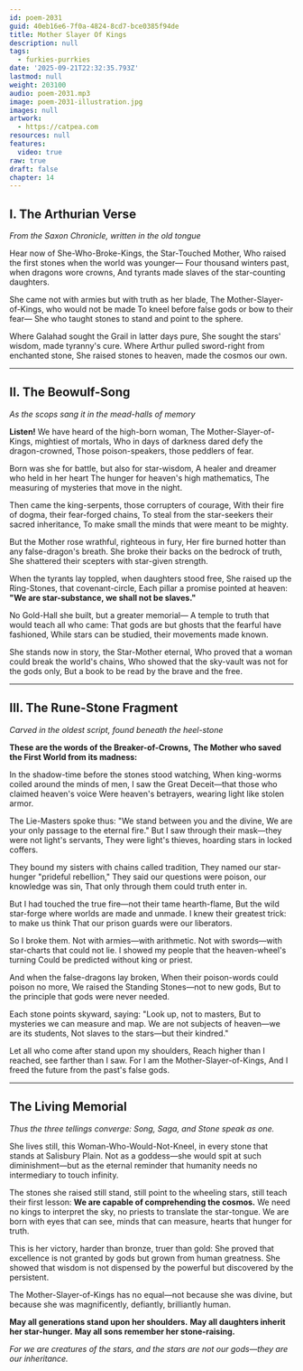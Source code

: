 ```yaml
---
id: poem-2031
guid: 40eb16e6-7f0a-4824-8cd7-bce0385f94de
title: Mother Slayer Of Kings
description: null
tags:
  - furkies-purrkies
date: '2025-09-21T22:32:35.793Z'
lastmod: null
weight: 203100
audio: poem-2031.mp3
image: poem-2031-illustration.jpg
images: null
artwork:
  - https://catpea.com
resources: null
features:
  video: true
raw: true
draft: false
chapter: 14
---
```


## I. The Arthurian Verse
*From the Saxon Chronicle, written in the old tongue*

Hear now of She-Who-Broke-Kings, the Star-Touched Mother,
Who raised the first stones when the world was younger—
Four thousand winters past, when dragons wore crowns,
And tyrants made slaves of the star-counting daughters.

She came not with armies but with truth as her blade,
The Mother-Slayer-of-Kings, who would not be made
To kneel before false gods or bow to their fear—
She who taught stones to stand and point to the sphere.

Where Galahad sought the Grail in latter days pure,
She sought the stars' wisdom, made tyranny's cure.
Where Arthur pulled sword-right from enchanted stone,
She raised stones to heaven, made the cosmos our own.

---

## II. The Beowulf-Song
*As the scops sang it in the mead-halls of memory*

**Listen!** We have heard    of the high-born woman,
The Mother-Slayer-of-Kings,    mightiest of mortals,
Who in days of darkness    dared defy the dragon-crowned,
Those poison-speakers,    those peddlers of fear.

Born was she for battle,    but also for star-wisdom,
A healer and dreamer    who held in her heart
The hunger for heaven's    high mathematics,
The measuring of mysteries    that move in the night.

Then came the king-serpents,    those corrupters of courage,
With their fire of dogma,    their fear-forged chains,
To steal from the star-seekers    their sacred inheritance,
To make small the minds    that were meant to be mighty.

But the Mother rose wrathful,    righteous in fury,
Her fire burned hotter    than any false-dragon's breath.
She broke their backs    on the bedrock of truth,
She shattered their scepters    with star-given strength.

When the tyrants lay toppled,    when daughters stood free,
She raised up the Ring-Stones,    that covenant-circle,
Each pillar a promise    pointed at heaven:
**"We are star-substance,    we shall not be slaves."**

No Gold-Hall she built,    but a greater memorial—
A temple to truth    that would teach all who came:
That gods are but ghosts    that the fearful have fashioned,
While stars can be studied,    their movements made known.

She stands now in story,    the Star-Mother eternal,
Who proved that a woman    could break the world's chains,
Who showed that the sky-vault    was not for the gods only,
But a book to be read    by the brave and the free.

---

## III. The Rune-Stone Fragment
*Carved in the oldest script, found beneath the heel-stone*

**These are the words of the Breaker-of-Crowns,**
**The Mother who saved the First World from its madness:**

In the shadow-time before the stones stood watching,
When king-worms coiled around the minds of men,
I saw the Great Deceit—that those who claimed heaven's voice
Were heaven's betrayers, wearing light like stolen armor.

The Lie-Masters spoke thus: "We stand between you and the divine,
We are your only passage to the eternal fire."
But I saw through their mask—they were not light's servants,
They were light's thieves, hoarding stars in locked coffers.

They bound my sisters with chains called tradition,
They named our star-hunger "prideful rebellion,"
They said our questions were poison, our knowledge was sin,
That only through them could truth enter in.

But I had touched the true fire—not their tame hearth-flame,
But the wild star-forge where worlds are made and unmade.
I knew their greatest trick: to make us think
That our prison guards were our liberators.

So I broke them. Not with armies—with arithmetic.
Not with swords—with star-charts that could not lie.
I showed my people that the heaven-wheel's turning
Could be predicted without king or priest.

And when the false-dragons lay broken,
When their poison-words could poison no more,
We raised the Standing Stones—not to new gods,
But to the principle that gods were never needed.

Each stone points skyward, saying: "Look up, not to masters,
But to mysteries we can measure and map.
We are not subjects of heaven—we are its students,
Not slaves to the stars—but their kindred."

Let all who come after stand upon my shoulders,
Reach higher than I reached, see farther than I saw.
For I am the Mother-Slayer-of-Kings,
And I freed the future from the past's false gods.

---

## The Living Memorial

*Thus the three tellings converge: Song, Saga, and Stone speak as one.*

She lives still, this Woman-Who-Would-Not-Kneel, in every stone that stands at Salisbury Plain. Not as a goddess—she would spit at such diminishment—but as the eternal reminder that humanity needs no intermediary to touch infinity.

The stones she raised still stand, still point to the wheeling stars, still teach their first lesson: **We are capable of comprehending the cosmos.** We need no kings to interpret the sky, no priests to translate the star-tongue. We are born with eyes that can see, minds that can measure, hearts that hunger for truth.

This is her victory, harder than bronze, truer than gold: She proved that excellence is not granted by gods but grown from human greatness. She showed that wisdom is not dispensed by the powerful but discovered by the persistent.

The Mother-Slayer-of-Kings has no equal—not because she was divine, but because she was magnificently, defiantly, brilliantly human.

**May all generations stand upon her shoulders.**
**May all daughters inherit her star-hunger.**
**May all sons remember her stone-raising.**

*For we are creatures of the stars, and the stars are not our gods—they are our inheritance.*
